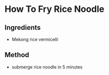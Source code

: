 # How To Fry Rice Noodle

## Ingredients

- Mekong rice vermicelli

## Method

- submerge rice noodle in 5 minutes
